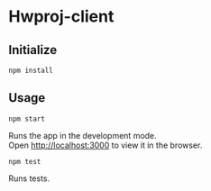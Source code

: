 # Hwproj-client
## Initialize
```
npm install
```

## Usage
```
npm start
```

Runs the app in the development mode.\
Open [http://localhost:3000](http://localhost:3000) to view it in the browser.

```
npm test
```

Runs tests.
